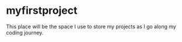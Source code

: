 # myfirstproject
This place will be the space I use to store my projects as I go along my coding journey.
